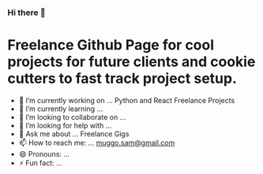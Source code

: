 ### Hi there 👋



# Freelance Github Page for cool projects for future clients and cookie cutters to fast track project setup.

- 🔭 I’m currently working on ... Python and React Freelance Projects
- 🌱 I’m currently learning ...
- 👯 I’m looking to collaborate on ...
- 🤔 I’m looking for help with ...
- 💬 Ask me about ... Freelance Gigs
- 📫 How to reach me: ... muggo.sam@gmail.com
- 😄 Pronouns: ...
- ⚡ Fun fact: ...

